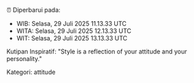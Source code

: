 ⏰ Diperbarui pada:
- WIB: Selasa, 29 Juli 2025 11.13.33 UTC
- WITA: Selasa, 29 Juli 2025 12.13.33 UTC
- WIT: Selasa, 29 Juli 2025 13.13.33 UTC

Kutipan Inspiratif:
"Style is a reflection of your attitude and your personality."


Kategori: attitude

